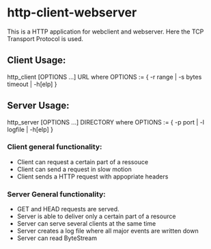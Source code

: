 # http-client-webserver

This is a HTTP application for webclient and webserver. Here the TCP Transport Protocol is used. 

## Client Usage: 
http_client [OPTIONS ...]  URL
where
OPTIONS  := { -r range | -s bytes  timeout | -h[elp] }

## Server Usage: 

http_server [OPTIONS ...]  DIRECTORY
where
OPTIONS  := { -p port | -l logfile | -h[elp] }

### Client general functionality:

- Client can request a certain part of a ressouce
- Client can send a request in slow motion
- Client sends a HTTP request with appopriate headers

### Server General functionality:

- GET and HEAD requests are served.
- Server is able to deliver only a certain part of a resource
- Server can serve several clients at the same time
- Server creates a log file where all major events are written down
- Server can read ByteStream
